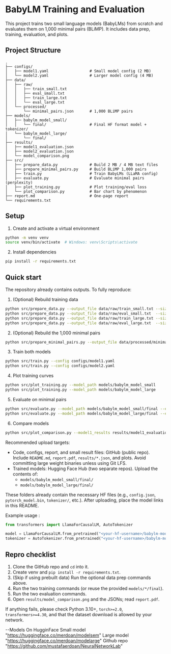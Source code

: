 # BabyLM Training and Evaluation

This project trains two small language models (BabyLMs) from scratch and evaluates them on 1,000 minimal pairs (BLiMP). It includes data prep, training, evaluation, and plots.

## Project Structure
```
.
├── configs/
│   ├── model1.yaml                  # Small model config (2 MB)
│   └── model2.yaml                  # Larger model config (4 MB)
├── data/
│   ├── raw/
│   │   ├── train_small.txt
│   │   ├── eval_small.txt
│   │   ├── train_large.txt
│   │   └── eval_large.txt
│   └── processed/
│       └── minimal_pairs.json       # 1,000 BLiMP pairs
├── models/
│   ├── babylm_model_small/
│   │   └── final/                   # Final HF format model + tokenizer/
│   └── babylm_model_large/
│       └── final/
├── results/
│   ├── model1_evaluation.json
│   ├── model2_evaluation.json
│   └── model_comparison.png
├── src/
│   ├── prepare_data.py              # Build 2 MB / 4 MB text files
│   ├── prepare_minimal_pairs.py     # Build BLiMP 1,000 pairs
│   ├── train.py                     # Train BabyLMs (LLaMA config)
│   ├── evaluate.py                  # Evaluate minimal pairs (perplexity)
│   ├── plot_training.py             # Plot training/eval loss
│   └── plot_comparison.py           # Bar chart by phenomenon
├── report.md                        # One-page report
└── requirements.txt
```

## Setup
1) Create and activate a virtual environment
```bash
python -m venv venv
source venv/bin/activate  # Windows: venv\Scripts\activate
```

2) Install dependencies
```bash
pip install -r requirements.txt
```

## Quick start
The repository already contains outputs. To fully reproduce:

1) (Optional) Rebuild training data
```bash
python src/prepare_data.py --output_file data/raw/train_small.txt --size_mb 2 --split train
python src/prepare_data.py --output_file data/raw/eval_small.txt  --size_mb 0.5 --split validation
python src/prepare_data.py --output_file data/raw/train_large.txt --size_mb 4 --split train
python src/prepare_data.py --output_file data/raw/eval_large.txt  --size_mb 0.5 --split validation
```

2) (Optional) Rebuild the 1,000 minimal pairs
```bash
python src/prepare_minimal_pairs.py --output_file data/processed/minimal_pairs.json --num_pairs 1000
```

3) Train both models
```bash
python src/train.py --config configs/model1.yaml
python src/train.py --config configs/model2.yaml
```

4) Plot training curves
```bash
python src/plot_training.py --model_path models/babylm_model_small
python src/plot_training.py --model_path models/babylm_model_large
```

5) Evaluate on minimal pairs
```bash
python src/evaluate.py --model_path models/babylm_model_small/final --eval_data data/processed/minimal_pairs.json --output results/model1_evaluation.json
python src/evaluate.py --model_path models/babylm_model_large/final --eval_data data/processed/minimal_pairs.json --output results/model2_evaluation.json
```

6) Compare models
```bash
python src/plot_comparison.py --model1_results results/model1_evaluation.json --model2_results results/model2_evaluation.json --output_file results/model_comparison.png
```


Recommended upload targets:

- Code, configs, report, and small result files: GitHub (public repo). Include `README.md`, `report.pdf`, `results/*.json`, and plots. Avoid committing large weight binaries unless using Git LFS.
- Trained models: Hugging Face Hub (two separate repos). Upload the contents of:
  - `models/babylm_model_small/final/`
  - `models/babylm_model_large/final/`

These folders already contain the necessary HF files (e.g., `config.json`, `pytorch_model.bin`, `tokenizer/`, etc.). After uploading, place the model links in this README.

Example usage :
```python
from transformers import LlamaForCausalLM, AutoTokenizer

model = LlamaForCausalLM.from_pretrained("<your-hf-username>/babylm-model-small")
tokenizer = AutoTokenizer.from_pretrained("<your-hf-username>/babylm-model-small")
```

## Repro checklist 
1. Clone the GitHub repo and `cd` into it.
2. Create venv and `pip install -r requirements.txt`.
3. (Skip if using prebuilt data) Run the optional data prep commands above.
4. Run the two training commands (or reuse the provided `models/*/final`).
5. Run the two evaluation commands.
6. Open `results/model_comparison.png` and the JSONs; read `report.pdf`.

If anything fails, please check Python 3.10+, `torch>=2.0`, `transformers>=4.30`, and that the dataset download is allowed by your network.


--Models On HugginFace
Small model "https://huggingface.co/merdoan/modelsem"
Large model "https://huggingface.co/merdoan/modelarge"
Github repo "https://github.com/mustafaerdoan/NeuralNetworkLab"